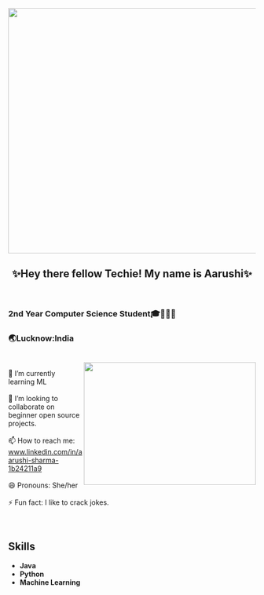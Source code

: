 <img src="https://user-images.githubusercontent.com/92772439/194028203-81bfc30c-fb50-4c16-badb-264256598af8.gif" height=500 width=3000/>

<h2><center>✨Hey there fellow Techie! My name is Aarushi✨</center></h2>
<br>
<h3>2nd Year Computer Science Student🎓👩🏾‍🎓</h3>
<h3>🌏Lucknow:India</h3>
<br>                                           
<img src="https://user-images.githubusercontent.com/92772439/194034977-5211d858-9b01-48d1-9f34-3d010f42ea1b.gif" align="right" width=350 height=250/>

 🌱 I’m currently learning ML 
<br>                                                                                                    
 👯 I’m looking to collaborate on beginner open source projects.
<br>
<br>
📫 How to reach me: www.linkedin.com/in/aarushi-sharma-1b24211a9
<br>
<br>
 😄 Pronouns: She/her
<br>
<br>
⚡ Fun fact: I like to crack jokes.
<br>
<br>
<br>
<h2><italic>Skills</italic></h2>

- **Java** 
- **Python**
- **Machine Learning**

